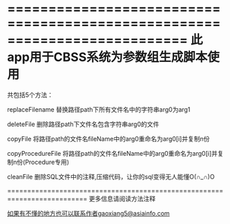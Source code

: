 ==========================================================================
此app用于CBSS系统为参数组生成脚本使用
==========================================================================

共包括5个方法：

replaceFilename
替换路径path下所有文件名中的字符串arg0为arg1 

deleteFile
删除路径path下文件名包含字符串arg0的文件

copyFile
将路径path的文件名fileName中的arg0重命名为arg0[i]并复制n份

copyProcedureFile
将路径path的文件名fileName中的arg0重命名为arg0[i]并复制n份(Procedure专用)

cleanFile
删除SQL文件中的注释,压缩代码，让你的sql变得无人能懂O(∩_∩)O

==========================================================================
更多信息请阅读方法注释

如果有不懂的地方也可以联系作者gaoxiang5@asiainfo.com
